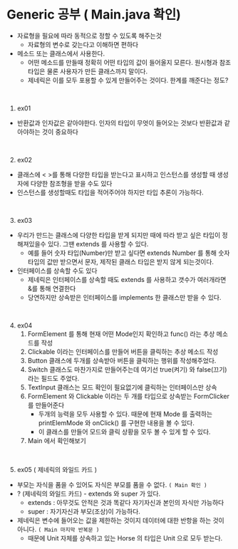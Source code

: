 # Generic 공부 ( Main.java 확인)

- 자료형을 필요에 따라 동적으로 정할 수 있도록 해주는것
  - 자료형의 변수로 갖는다고 이해하면 편하다
- 메소드 또는 클래스에서 사용한다.
  - 어떤 메소드를 만들때 정확히 어떤 타입의 값이 들어올지 모른다. 원시형과 참조 타입은 물론 사용자가 만든 클래스까지 말이다.
  - 제네릭은 이를 모두 포용할 수 있게 만들어주는 것이다. 한계를 깨준다는 정도?

<br>

1. ex01
- 반환값과 인자값은 같아야한다. 인자의 타입이 무엇이 들어오는 것보다 반환값과 같아야하는 것이 중요하다

<br>

2. ex02
- 클래스에 < >를 통해 다양한 타입을 받는다고 표시하고 인스턴스를 생성할 때 생성자에 다양한 참조형을 받을 수도 있다
- 인스턴스를 생성할때도 타입을 적어주어야 하지만 타입 추론이 가능하다.

<br>

3. ex03
- 우리가 만드는 클래스에 다양한 타입을 받게 되지만 때에 따라 받고 싶은 타입이 정해져있을수 있다. 그땐 extends 를 사용할 수 있다.
  - 예를 들어 숫자 타입(Number)만 받고 싶다면 extends Number 를 통해 숫자 타입의 값만 받으면서 문자, 제작된 클래스 타입은 받지 않게 되는것이다.
- 인터페이스를 상속할 수도 있다
  - 제네릭은 인터페이스를 상속할 때도 extends 를 사용하고 갯수가 여러개라면 &를 통해 연결한다
  - 당연하지만 상속받은 인터페이스를 implements 한 클래스만 받을 수 있다.

<br>

4. ex04
   1. FormElement 를 통해 현재 어떤 Mode인지 확인하고 func() 라는 추상 메소드를 작성
   2. Clickable 이라는 인터페이스를 만들어 버튼을 클릭하는 추상 메소드 작성
   3. Button 클래스에 두개를 상속받아 버튼을 클릭하는 행위를 작성해주었다.
   4. Switch 클래스도 마찬가지로 만들어주는데 여기선 true(켜기) 와 false(끄기)라는 필드도 주었다.
   5. TextInput 클래스는 모드 확인이 필요없기에 클릭하는 인터페이스만 상속
   6. FormElement 와 Clickable 이라는 두 개를 타입으로 상속받는 FormClicker 를 만들어준다
      - 두개의 능력을 모두 사용할 수 있다. 때문에 현재 Mode 를 출력하는 printElemMode 와  onClick() 를 구현한 내용을 볼 수 있다.
      - 이 클래스를 만들어 모드와 클릭 상황을 모두 볼 수 있게 할 수 있다.
   7. Main 에서 확인해보기

<br>

5. ex05 ( 제네릭의 와일드 카드 )
- 부모는 자식을 품을 수 있어도 자식은 부모를 품을 수 없다. `( Main 확인 )`
- ? (제네릭의 와일드 카드) - extends 와 super 가 있다.
  - extends : 아무것도 안적은 것과 똑같다 자기자신과 본인의 자식만 가능하다
  - super : 자기자신과 부모(조상)이 가능하다.
- 제네릭은 변수에 들어오는 값을 제한하는 것이지 데이터에 대한 반항을 하는 것이 아니다. `( Main 마지막 반복문 )`
  - 때문에 Unit 자체를 상속하고 있는 Horse 의 타입은 Unit 으로 모두 받는다. 





